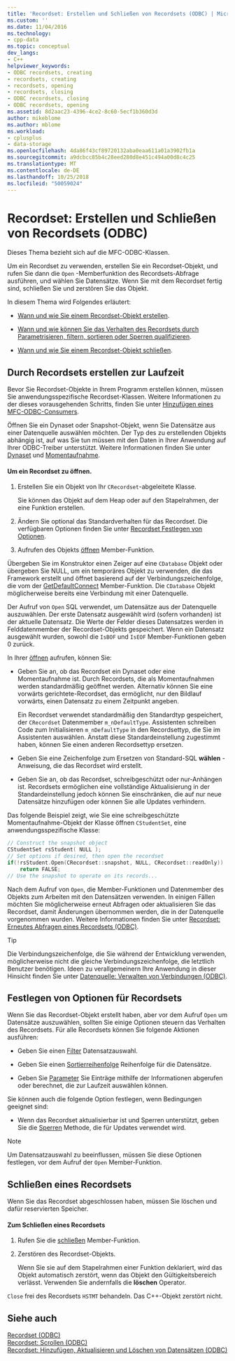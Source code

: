 ```yaml
---
title: 'Recordset: Erstellen und Schließen von Recordsets (ODBC) | Microsoft-Dokumentation'
ms.custom: ''
ms.date: 11/04/2016
ms.technology:
- cpp-data
ms.topic: conceptual
dev_langs:
- C++
helpviewer_keywords:
- ODBC recordsets, creating
- recordsets, creating
- recordsets, opening
- recordsets, closing
- ODBC recordsets, closing
- ODBC recordsets, opening
ms.assetid: 8d2aac23-4396-4ce2-8c60-5ecf1b360d3d
author: mikeblome
ms.author: mblome
ms.workload:
- cplusplus
- data-storage
ms.openlocfilehash: 4da86f43cf89720132aba0eaa611a01a3902fb1a
ms.sourcegitcommit: a9dcbcc85b4c28eed280d8e451c494a00d8c4c25
ms.translationtype: MT
ms.contentlocale: de-DE
ms.lasthandoff: 10/25/2018
ms.locfileid: "50059024"
---
```

# <a name="recordset-creating-and-closing-recordsets-odbc"></a>Recordset: Erstellen und Schließen von Recordsets (ODBC)

Dieses Thema bezieht sich auf die MFC-ODBC-Klassen.

Um ein Recordset zu verwenden, erstellen Sie ein Recordset-Objekt, und rufen Sie dann die `Open` -Memberfunktion des Recordsets-Abfrage ausführen, und wählen Sie Datensätze. Wenn Sie mit dem Recordset fertig sind, schließen Sie und zerstören Sie das Objekt.

In diesem Thema wird Folgendes erläutert:

- [Wann und wie Sie einem Recordset-Objekt erstellen](#_core_creating_recordsets_at_run_time).

- [Wann und wie können Sie das Verhalten des Recordsets durch Parametrisieren, filtern, sortieren oder Sperren qualifizieren](#_core_setting_recordset_options).

- [Wann und wie Sie einem Recordset-Objekt schließen](#_core_closing_a_recordset).

##  <a name="_core_creating_recordsets_at_run_time"></a> Durch Recordsets erstellen zur Laufzeit

Bevor Sie Recordset-Objekte in Ihrem Programm erstellen können, müssen Sie anwendungsspezifische Recordset-Klassen. Weitere Informationen zu der dieses vorausgehenden Schritts, finden Sie unter [Hinzufügen eines MFC-ODBC-Consumers](../../mfc/reference/adding-an-mfc-odbc-consumer.md).

Öffnen Sie ein Dynaset oder Snapshot-Objekt, wenn Sie Datensätze aus einer Datenquelle auswählen möchten. Der Typ des zu erstellenden Objekts abhängig ist, auf was Sie tun müssen mit den Daten in Ihrer Anwendung auf Ihrer ODBC-Treiber unterstützt. Weitere Informationen finden Sie unter [Dynaset](../../data/odbc/dynaset.md) und [Momentaufnahme](../../data/odbc/snapshot.md).

#### <a name="to-open-a-recordset"></a>Um ein Recordset zu öffnen.

1. Erstellen Sie ein Objekt von Ihr `CRecordset`-abgeleitete Klasse.

   Sie können das Objekt auf dem Heap oder auf den Stapelrahmen, der eine Funktion erstellen.

1. Ändern Sie optional das Standardverhalten für das Recordset. Die verfügbaren Optionen finden Sie unter [Recordset Festlegen von Optionen](#_core_setting_recordset_options).

1. Aufrufen des Objekts [öffnen](../../mfc/reference/crecordset-class.md#open) Member-Funktion.

Übergeben Sie im Konstruktor einen Zeiger auf eine `CDatabase` Objekt oder übergeben Sie NULL, um ein temporäres Objekt zu verwenden, die das Framework erstellt und öffnet basierend auf der Verbindungszeichenfolge, die vom der [GetDefaultConnect](../../mfc/reference/crecordset-class.md#getdefaultconnect) Member-Funktion. Die `CDatabase` Objekt möglicherweise bereits eine Verbindung mit einer Datenquelle.

Der Aufruf von `Open` SQL verwendet, um Datensätze aus der Datenquelle auszuwählen. Der erste Datensatz ausgewählt wird (sofern vorhanden) ist der aktuelle Datensatz. Die Werte der Felder dieses Datensatzes werden in Felddatenmember der Recordset-Objekts gespeichert. Wenn ein Datensatz ausgewählt wurden, sowohl die `IsBOF` und `IsEOF` Member-Funktionen geben 0 zurück.

In Ihrer [öffnen](../../mfc/reference/crecordset-class.md#open) aufrufen, können Sie:

- Geben Sie an, ob das Recordset ein Dynaset oder eine Momentaufnahme ist. Durch Recordsets, die als Momentaufnahmen werden standardmäßig geöffnet werden. Alternativ können Sie eine vorwärts gerichtete-Recordset, das ermöglicht, nur den Bildlauf vorwärts, einen Datensatz zu einem Zeitpunkt angeben.

   Ein Recordset verwendet standardmäßig den Standardtyp gespeichert, der `CRecordset` Datenmember `m_nDefaultType`. Assistenten schreiben Code zum Initialisieren `m_nDefaultType` in den Recordsettyp, die Sie im Assistenten auswählen. Anstatt diese Standardeinstellung zugestimmt haben, können Sie einen anderen Recordsettyp ersetzen.

- Geben Sie eine Zeichenfolge zum Ersetzen von Standard-SQL **wählen** -Anweisung, die das Recordset wird erstellt.

- Geben Sie an, ob das Recordset, schreibgeschützt oder nur-Anhängen ist. Recordsets ermöglichen eine vollständige Aktualisierung in der Standardeinstellung jedoch können Sie einschränken, die auf nur neue Datensätze hinzufügen oder können Sie alle Updates verhindern.

Das folgende Beispiel zeigt, wie Sie eine schreibgeschützte Momentaufnahme-Objekt der Klasse öffnen `CStudentSet`, eine anwendungsspezifische Klasse:

```cpp
// Construct the snapshot object
CStudentSet rsStudent( NULL );
// Set options if desired, then open the recordset
if(!rsStudent.Open(CRecordset::snapshot, NULL, CRecordset::readOnly))
    return FALSE;
// Use the snapshot to operate on its records...
```

Nach dem Aufruf von `Open`, die Member-Funktionen und Datenmember des Objekts zum Arbeiten mit den Datensätzen verwenden. In einigen Fällen möchten Sie möglicherweise erneut Abfragen oder aktualisieren Sie das Recordset, damit Änderungen übernommen werden, die in der Datenquelle vorgenommen wurden. Weitere Informationen finden Sie unter [Recordset: Erneutes Abfragen eines Recordsets (ODBC)](../../data/odbc/recordset-requerying-a-recordset-odbc.md).

> [!TIP]
>  Die Verbindungszeichenfolge, die Sie während der Entwicklung verwenden, möglicherweise nicht die gleiche Verbindungszeichenfolge, die letztlich Benutzer benötigen. Ideen zu verallgemeinern Ihre Anwendung in dieser Hinsicht finden Sie unter [Datenquelle: Verwalten von Verbindungen (ODBC)](../../data/odbc/data-source-managing-connections-odbc.md).

##  <a name="_core_setting_recordset_options"></a> Festlegen von Optionen für Recordsets

Wenn Sie das Recordset-Objekt erstellt haben, aber vor dem Aufruf `Open` um Datensätze auszuwählen, sollten Sie einige Optionen steuern das Verhalten des Recordsets. Für alle Recordsets können Sie folgende Aktionen ausführen:

- Geben Sie einen [Filter](../../data/odbc/recordset-filtering-records-odbc.md) Datensatzauswahl.

- Geben Sie einen [Sortierreihenfolge](../../data/odbc/recordset-sorting-records-odbc.md) Reihenfolge für die Datensätze.

- Geben Sie [Parameter](../../data/odbc/recordset-parameterizing-a-recordset-odbc.md) Sie Einträge mithilfe der Informationen abgerufen oder berechnet, die zur Laufzeit auswählen können.

Sie können auch die folgende Option festlegen, wenn Bedingungen geeignet sind:

- Wenn das Recordset aktualisierbar ist und Sperren unterstützt, geben Sie die [Sperren](../../data/odbc/recordset-locking-records-odbc.md) Methode, die für Updates verwendet wird.

> [!NOTE]
>  Um Datensatzauswahl zu beeinflussen, müssen Sie diese Optionen festlegen, vor dem Aufruf der `Open` Member-Funktion.

##  <a name="_core_closing_a_recordset"></a> Schließen eines Recordsets

Wenn Sie das Recordset abgeschlossen haben, müssen Sie löschen und dafür reservierten Speicher.

#### <a name="to-close-a-recordset"></a>Zum Schließen eines Recordsets

1. Rufen Sie die [schließen](../../mfc/reference/crecordset-class.md#close) Member-Funktion.

1. Zerstören des Recordset-Objekts.

   Wenn Sie sie auf dem Stapelrahmen einer Funktion deklariert, wird das Objekt automatisch zerstört, wenn das Objekt den Gültigkeitsbereich verlässt. Verwenden Sie andernfalls die **löschen** Operator.

`Close` frei des Recordsets `HSTMT` behandeln. Das C++-Objekt zerstört nicht.

## <a name="see-also"></a>Siehe auch

[Recordset (ODBC)](../../data/odbc/recordset-odbc.md)<br/>
[Recordset: Scrollen (ODBC)](../../data/odbc/recordset-scrolling-odbc.md)<br/>
[Recordset: Hinzufügen, Aktualisieren und Löschen von Datensätzen (ODBC)](../../data/odbc/recordset-adding-updating-and-deleting-records-odbc.md)